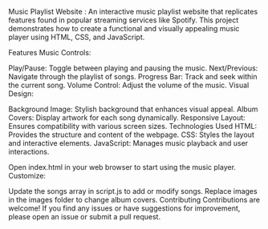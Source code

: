 Music Playlist Website : 
An interactive music playlist website that replicates features found in popular streaming services like Spotify. This project demonstrates how to create a functional and visually appealing music player using HTML, CSS, and JavaScript.

Features
Music Controls:

Play/Pause: Toggle between playing and pausing the music.
Next/Previous: Navigate through the playlist of songs.
Progress Bar: Track and seek within the current song.
Volume Control: Adjust the volume of the music.
Visual Design:

Background Image: Stylish background that enhances visual appeal.
Album Covers: Display artwork for each song dynamically.
Responsive Layout: Ensures compatibility with various screen sizes.
Technologies Used
HTML: Provides the structure and content of the webpage.
CSS: Styles the layout and interactive elements.
JavaScript: Manages music playback and user interactions.

Open index.html in your web browser to start using the music player.
Customize:

Update the songs array in script.js to add or modify songs.
Replace images in the images folder to change album covers.
Contributing
Contributions are welcome! If you find any issues or have suggestions for improvement, please open an issue or submit a pull request.
